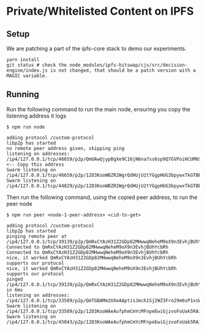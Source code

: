 # Private/Whitelisted Content on IPFS

## Setup

We are patching a part of the ipfs-core stack to demo our experiments.

```
yarn install
git status # check the node_modules/ipfs-bitswap/cjs/src/decision-engine/index.js is not changed, that should be a patch version with a MAGIC variable.
```

## Running

Run the following command to run the main node, ensuring you copy the listening address it logs
```
$ npm run node

adding protocol /custom-protocol
libp2p has started
no remote peer address given, skipping ping
listening on addresses:
/ip4/127.0.0.1/tcp/46659/p2p/QmUAwQjypBgXe9C16jN6na7ss6sp9Q7GVPoiHCUM6SSyzW <-- Copy this address
Swarm listening on /ip4/127.0.0.1/tcp/46659/p2p/12D3KooWBZR2WgrQdHUjU2tYGgpHUG3bpywxTkGTBEezeV4iaSqS
Swarm listening on /ip4/127.0.0.1/tcp/44829/p2p/12D3KooWBZR2WgrQdHUjU2tYGgpHUG3bpywxTkGTBEezeV4iaSqS
```

Then run the following command, using the copied peer address, to run the peer node
```
$ npm run peer <node-1-peer-address> <cid-to-get>

adding protocol /custom-protocol
libp2p has started
pinging remote peer at /ip4/127.0.0.1/tcp/39139/p2p/QmRxCYAzH31Z2GDp82MHwwqNeheM9oX9n3EvhjBUhYcbRh
Connected to QmRxCYAzH31Z2GDp82MHwwqNeheM9oX9n3EvhjBUhYcbRh
Connected to QmRxCYAzH31Z2GDp82MHwwqNeheM9oX9n3EvhjBUhYcbRh
nice, it worked QmRxCYAzH31Z2GDp82MHwwqNeheM9oX9n3EvhjBUhYcbRh supports our protocol
nice, it worked QmRxCYAzH31Z2GDp82MHwwqNeheM9oX9n3EvhjBUhYcbRh supports our protocol
pinged /ip4/127.0.0.1/tcp/39139/p2p/QmRxCYAzH31Z2GDp82MHwwqNeheM9oX9n3EvhjBUhYcbRh in 6ms
listening on addresses:
/ip4/127.0.0.1/tcp/33589/p2p/QmTGBAMm2UXeAAptisJmch1Sj2WZ3Fro29m6sP1xsW5vHN
Swarm listening on /ip4/127.0.0.1/tcp/33589/p2p/12D3KooWAeAufphmCmYcMFnpeEwiGjzvoFoUak5RAiyoQtCciijS
Swarm listening on /ip4/127.0.0.1/tcp/45043/p2p/12D3KooWAeAufphmCmYcMFnpeEwiGjzvoFoUak5RAiyoQtCciijS
```